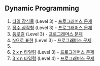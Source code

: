 ## Dynamic Programming

1. [타일 장식물](https://github.com/dataminegames/Algorithm_Study/blob/master/Programmers/DynamicProgramming/dp_01.py) (Level 3) - [프로그래머스 문제](https://programmers.co.kr/learn/courses/30/lessons/43104)
2. [정수 삼각형](https://github.com/dataminegames/Algorithm_Study/blob/master/Programmers/DynamicProgramming/dp_02.py) (Level 3) - [프로그래머스 문제](https://programmers.co.kr/learn/courses/30/lessons/43105)
3. [등굣길](https://github.com/dataminegames/Algorithm_Study/blob/master/Programmers/DynamicProgramming/dp_03.py) (Level 3) - [프로그래머스 문제](https://programmers.co.kr/learn/courses/30/lessons/42898)
4. [N으로 표현](https://github.com/dataminegames/Algorithm_Study/blob/master/Programmers/DynamicProgramming/dp_03.py) (Level 3) - [프로그래머스 문제](https://programmers.co.kr/learn/courses/30/lessons/42895)
5.
6. [2 x n 타일링](https://github.com/dataminegames/Algorithm_Study/blob/master/Programmers/DynamicProgramming/dp_06.py) (Level 3) - [프로그래머스 문제](https://programmers.co.kr/learn/courses/30/lessons/12900)
7. [3 x n 타일링](https://github.com/dataminegames/Algorithm_Study/blob/master/Programmers/DynamicProgramming/dp_07.py) (Level 4) - [프로그래머스 문제](https://programmers.co.kr/learn/courses/30/lessons/12902)
